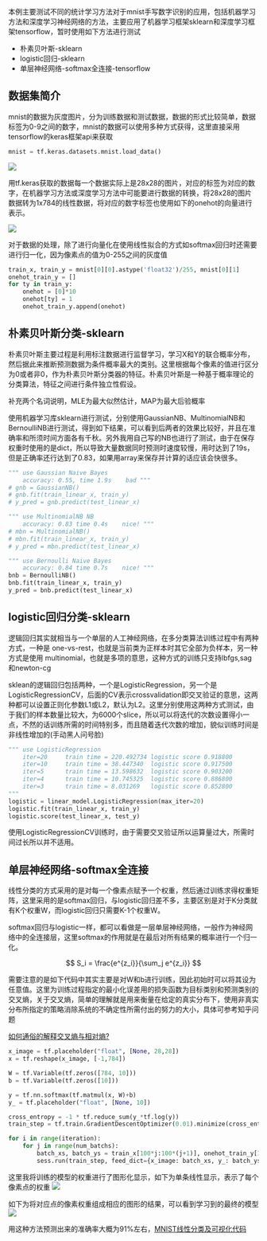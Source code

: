 本例主要测试不同的统计学习方法对于mnist手写数字识别的应用，包括机器学习方法和深度学习神经网络的方法，主要应用了机器学习框架sklearn和深度学习框架tensorflow，暂时使用如下方法进行测试
* 朴素贝叶斯-sklearn
* logistic回归-sklearn
* 单层神经网络-softmax全连接-tensorflow

## 数据集简介
mnist的数据为灰度图片，分为训练数据和测试数据，数据的形式比较简单，数据标签为0-9之间的数字，mnist的数据可以使用多种方式获得，这里直接采用tensorflow的keras框架api来获取
```python
mnist = tf.keras.datasets.mnist.load_data()
```
![](http://www.sharix.site/static/img/tensorflow/tensorflow2_0.png)

用tf.keras获取的数据每一个数据实际上是28x28的图片，对应的标签为对应的数字，在机器学习方法或深度学习方法中可能要进行数据的转换，将28x28的图片数据转为1x784的线性数据，将对应的数字标签也使用如下的onehot的向量进行表示。

![](http://www.sharix.site/static/img/tensorflow/tensorflow2_0_1.png)

对于数据的处理，除了进行向量化在使用线性拟合的方式如softmax回归时还需要进行归一化，因为像素点的值为0-255之间的灰度值
```python
train_x, train_y = mnist[0][0].astype('float32')/255, mnist[0][1]
onehot_train_y = []
for ty in train_y:
    onehot = [0]*10
    onehot[ty] = 1
    onehot_train_y.append(onehot)
```



## 朴素贝叶斯分类-sklearn
朴素贝叶斯主要过程是利用标注数据进行监督学习，学习X和Y的联合概率分布，然后据此来推断预测数据为条件概率最大的类别。这里根据每个像素的值进行区分为0或者非0，作为朴素贝叶斯分类器的特征。朴素贝叶斯是一种基于概率理论的分类算法，特征之间进行条件独立性假设。

补充两个名词说明，MLE为最大似然估计，MAP为最大后验概率

使用机器学习库sklearn进行测试，分别使用GaussianNB、MultinomialNB和BernoulliNB进行测试，得到如下结果，可以看到后两者的效果比较好，并且在准确率和所须时间方面各有千秋。另外我用自己写的NB也进行了测试，由于在保存权重时使用的是dict，所以导致大量数据同时预测时速度较慢，用时达到了19s，但是正确率还行达到了0.83，如果用array来保存并计算的话应该会快很多。
```python
""" use Gaussian Naive Bayes
    accuracy: 0.55, time 1.9s    bad """
# gnb = GaussianNB()
# gnb.fit(train_linear_x, train_y)
# y_pred = gnb.predict(test_linear_x)

""" use MultinomialNB NB
    accuracy: 0.83 time 0.4s    nice! """
# mbn = MultinomialNB()
# mbn.fit(train_linear_x, train_y)
# y_pred = mbn.predict(test_linear_x)

""" use Bernoulli Naive Bayes
    accuracy: 0.84 time 0.7s    nice! """
bnb = BernoulliNB()
bnb.fit(train_linear_x, train_y)
y_pred = bnb.predict(test_linear_x)
```

## logistic回归分类-sklearn
逻辑回归其实就相当与一个单层的人工神经网络，在多分类算法训练过程中有两种方式，一种是 one-vs-rest，也就是当前类为正样本时其它全部为负样本，另一种方式是使用 multinomial，也就是多项的意思，这种方式的训练只支持lbfgs,sag和newton-cg

sklean的逻辑回归包括两种，一个是LogisticRegression，另一个是LogisticRegressionCV，后面的CV表示crossvalidation即交叉验证的意思，这两种都可以设置正则化参数L1或L2，默认为L2。这里分别使用这两种方式测试，由于我们的样本数量比较大，为6000个slice，所以可以将迭代的次数设置得小一点，不然的话训练所需的时间特别多，而且随着迭代次数的增加，貌似训练时间是非线性增加的(手动黑人问号脸)

```python
""" use LogisticRegression
    iter=20     train time = 220.492734 logistic score 0.918800
    iter=10     train time = 38.447340  logistic score 0.917500
    iter=5      train time = 13.598632  logistic score 0.903200
    iter=4      train time = 10.745325  logistic score 0.886800
    iter=3      train time = 8.031269   logistic score 0.852800
"""
logistic = linear_model.LogisticRegression(max_iter=20)
logistic.fit(train_linear_x, train_y)
logistic.score(test_linear_x, test_y)
```
使用LogisticRegressionCV训练时，由于需要交叉验证所以运算量过大，所需时间过长所以并不适用。

## 单层神经网络-softmax全连接

线性分类的方式采用的是对每一个像素点赋予一个权重，然后通过训练求得权重矩阵，这里采用的是softmax回归，与logistic回归差不多，主要区别是对于K分类就有K个权重W，而logistic回归只需要K-1个权重W。

softmax回归与logistic一样，都可以看做是一层单层神经网络，一般作为神经网络中的全连接层，这里softmax的作用就是在最后对所有结果的概率进行一个归一化。

$$
S_i = \frac{e^{z_i}}{\sum_j e^{z_i}}
$$

需要注意的是如下代码中其实主要是对W和b进行训练，因此初始时可以将其设为任意值。这里为训练过程指定的最小化误差用的损失函数为目标类别和预测类别的交叉熵，关于交叉熵，简单的理解就是用来衡量在给定的真实分布下，使用非真实分布所指定的策略消除系统的不确定性所需付出的努力的大小，具体可参考知乎问题

[如何通俗的解释交叉熵与相对熵?](https://www.zhihu.com/question/41252833)

```python
x_image = tf.placeholder("float", [None, 28,28])
x = tf.reshape(x_image, [-1,784])

W = tf.Variable(tf.zeros([784, 10]))
b = tf.Variable(tf.zeros([10]))

y = tf.nn.softmax(tf.matmul(x, W)+b)
y_ = tf.placeholder("float", [None, 10])

cross_entropy = -1 * tf.reduce_sum(y_*tf.log(y))
train_step = tf.train.GradientDescentOptimizer(0.01).minimize(cross_entropy)

for i in range(iteration):
    for j in range(num_batchs):
        batch_xs, batch_ys = train_x[100*j:100*(j+1)], onehot_train_y[100*j:100*(j+1)]
        sess.run(train_step, feed_dict={x_image: batch_xs, y_: batch_ys})
```
这里我将训练的模型的权重进行了图形化显示，如下为单条线性显示，表示了每个像素点的权重
![](http://www.sharix.site/static/img/tensorflow/tensorflow2_1.png)

如下为将对应点的像素权重组成相应的图形的结果，可以看到学习到的最终的模型
![](http://www.sharix.site/static/img/tensorflow/tensorflow2_2.png)

用这种方法预测出来的准确率大概为91%左右，[MNIST线性分类及可视化代码](https://github.com/sharixos/sharix-ml/blob/master/mnist/linear.py)
